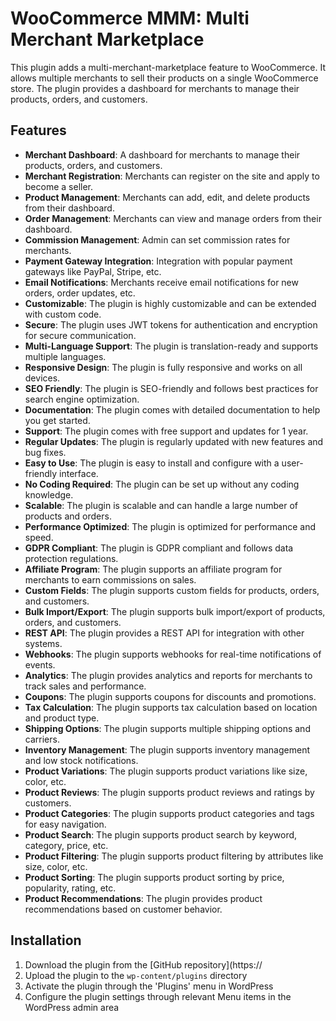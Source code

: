 # WooCommerce MMM: Multi Merchant Marketplace

This plugin adds a multi-merchant-marketplace feature to WooCommerce. It allows multiple merchants to sell their products on a single WooCommerce store. The plugin provides a dashboard for merchants to manage their products, orders, and customers.

## Features

- **Merchant Dashboard**: A dashboard for merchants to manage their products, orders, and customers.
- **Merchant Registration**: Merchants can register on the site and apply to become a seller.
- **Product Management**: Merchants can add, edit, and delete products from their dashboard.
- **Order Management**: Merchants can view and manage orders from their dashboard.
- **Commission Management**: Admin can set commission rates for merchants.
- **Payment Gateway Integration**: Integration with popular payment gateways like PayPal, Stripe, etc.
- **Email Notifications**: Merchants receive email notifications for new orders, order updates, etc.
- **Customizable**: The plugin is highly customizable and can be extended with custom code.
- **Secure**: The plugin uses JWT tokens for authentication and encryption for secure communication.
- **Multi-Language Support**: The plugin is translation-ready and supports multiple languages.
- **Responsive Design**: The plugin is fully responsive and works on all devices.
- **SEO Friendly**: The plugin is SEO-friendly and follows best practices for search engine optimization.
- **Documentation**: The plugin comes with detailed documentation to help you get started.
- **Support**: The plugin comes with free support and updates for 1 year.
- **Regular Updates**: The plugin is regularly updated with new features and bug fixes.
- **Easy to Use**: The plugin is easy to install and configure with a user-friendly interface.
- **No Coding Required**: The plugin can be set up without any coding knowledge.
- **Scalable**: The plugin is scalable and can handle a large number of products and orders.
- **Performance Optimized**: The plugin is optimized for performance and speed.
- **GDPR Compliant**: The plugin is GDPR compliant and follows data protection regulations.
- **Affiliate Program**: The plugin supports an affiliate program for merchants to earn commissions on sales.
- **Custom Fields**: The plugin supports custom fields for products, orders, and customers.
- **Bulk Import/Export**: The plugin supports bulk import/export of products, orders, and customers.
- **REST API**: The plugin provides a REST API for integration with other systems.
- **Webhooks**: The plugin supports webhooks for real-time notifications of events.
- **Analytics**: The plugin provides analytics and reports for merchants to track sales and performance.
- **Coupons**: The plugin supports coupons for discounts and promotions.
- **Tax Calculation**: The plugin supports tax calculation based on location and product type.
- **Shipping Options**: The plugin supports multiple shipping options and carriers.
- **Inventory Management**: The plugin supports inventory management and low stock notifications.
- **Product Variations**: The plugin supports product variations like size, color, etc.
- **Product Reviews**: The plugin supports product reviews and ratings by customers.
- **Product Categories**: The plugin supports product categories and tags for easy navigation.
- **Product Search**: The plugin supports product search by keyword, category, price, etc.
- **Product Filtering**: The plugin supports product filtering by attributes like size, color, etc.
- **Product Sorting**: The plugin supports product sorting by price, popularity, rating, etc.
- **Product Recommendations**: The plugin provides product recommendations based on customer behavior.

## Installation

1. Download the plugin from the [GitHub repository](https://
2. Upload the plugin to the `wp-content/plugins` directory
3. Activate the plugin through the 'Plugins' menu in WordPress
4. Configure the plugin settings through relevant Menu items in the WordPress admin area